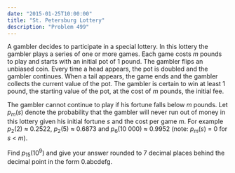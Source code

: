 ```yaml
---
date: "2015-01-25T10:00:00"
title: "St. Petersburg Lottery"
description: "Problem 499"
---
```


<p>A gambler decides to participate in a special lottery. In this lottery the gambler plays a series of one or more games.
Each game costs <var>m</var> pounds to play and starts with an initial pot of 1 pound. The gambler flips an unbiased coin. Every time a head appears, the pot is doubled and the gambler continues. When a tail appears, the game ends and the gambler collects the current value of the pot. The gambler is certain to win at least 1 pound, the starting value of the pot, at the cost of <var>m</var> pounds, the initial fee.</p>
<p>The gambler cannot continue to play if his fortune falls below <var>m</var> pounds.
Let <var>p<sub>m</sub></var>(<var>s</var>) denote the probability that the gambler will never run out of money in this lottery given his initial fortune <var>s</var> and the cost per game <var>m</var>.
For example <var>p</var><sub>2</sub>(2) ≈ 0.2522, <var>p</var><sub>2</sub>(5) ≈ 0.6873 and <var>p</var><sub>6</sub>(10 000) ≈ 0.9952 (note: <var>p<sub>m</sub></var>(<var>s</var>) = 0 for <var>s</var> &lt; <var>m</var>).</p>
<p>Find <var>p</var><sub>15</sub>(10<sup>9</sup>) and give your answer rounded to 7 decimal places behind the decimal point in the form 0.abcdefg.</p>

